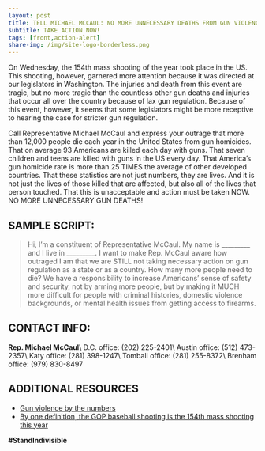 ```yaml
---
layout: post
title: TELL MICHAEL MCCAUL: NO MORE UNNECESSARY DEATHS FROM GUN VIOLENCE
subtitle: TAKE ACTION NOW!
tags: [front,action-alert]
share-img: /img/site-logo-borderless.png
---
```


On Wednesday, the 154th mass shooting of the year took place in the US. This shooting, however, garnered more attention because it was directed at our legislators in Washington. The injuries and death from this event are tragic, but no more tragic than the countless other gun deaths and injuries that occur all over the country because of lax gun regulation. Because of this event, however, it seems that some legislators might be more receptive to hearing the case for stricter gun regulation.

Call Representative Michael McCaul and express your outrage that more than 12,000 people die each year in the United States from gun homicides. That on average 93 Americans are killed each day with guns. That seven children and teens are killed with guns in the US every day. That America’s gun homicide rate is more than 25 TIMES the average of other developed countries. That these statistics are not just numbers, they are lives. And it is not just the lives of those killed that are affected, but also all of the lives that person touched. That this is unacceptable and action must be taken NOW. NO MORE UNNECESSARY GUN DEATHS!

## SAMPLE SCRIPT:

> Hi, I’m a constituent of Representative McCaul. My name is &#95;&#95;&#95;&#95;&#95;&#95;&#95;&#95;&#95; and I live in &#95;&#95;&#95;&#95;&#95;&#95;&#95;&#95;&#95;. I want to make Rep. McCaul aware how outraged I am that we are STILL not taking necessary action on gun regulation as a state or as a country. How many more people need to die? We have a responsibility to increase Americans’ sense of safety and security, not by arming more people, but by making it MUCH more difficult for people with criminal histories, domestic violence backgrounds, or mental health issues from getting access to firearms.

## CONTACT INFO:

**Rep. Michael McCaul**\\
D.C. office: (202) 225-2401\\
Austin office: (512) 473-2357\\
Katy office: (281) 398-1247\\
Tomball office: (281) 255-8372\\
Brenham office: (979) 830-8497

## ADDITIONAL RESOURCES

* [Gun violence by the numbers](https://everytownresearch.org/gun-violence-by-the-numbers/)
* [By one definition, the GOP baseball shooting is the 154th mass shooting this year](https://www.washingtonpost.com/news/wonk/wp/2017/06/14/the-gop-baseball-shooting-is-the-154th-mass-shooting-this-year/)

**#StandIndivisible**
